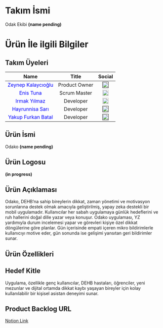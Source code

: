# Takım İsmi
Odak Ekibi **(name pending)**

# Ürün İle ilgili Bilgiler

## Takım Üyeleri
| Name | Title | Social |
|:-------:| :-----:| :--------:|
| <a href="https://github.com/zeynepkalaycioglu" style="text-decoration:none; color:blue;">Zeynep Kalaycıoğlu</a> | Product Owner | [<img src="https://upload.wikimedia.org/wikipedia/commons/c/ca/LinkedIn_logo_initials.png" alt="LinkedIn" width="20"/>]() |
| <a href="https://github.com/enistuna" style="text-decoration:none; color:blue;">Enis Tuna</a> | Scrum Master | [<img src="https://upload.wikimedia.org/wikipedia/commons/c/ca/LinkedIn_logo_initials.png" alt="LinkedIn" width="20"/>](https://www.linkedin.com/in/enistuna/) |
| <a href="https://github.com/Irmakyil" style="text-decoration:none; color:blue;">Irmak Yılmaz</a> | Developer | [<img src="https://upload.wikimedia.org/wikipedia/commons/c/ca/LinkedIn_logo_initials.png" alt="LinkedIn" width="20"/>](https://www.linkedin.com/in/yilmazirmak/) |
| <a href="https://github.com/hyrs049" style="text-decoration:none; color:blue;">Hayrunnisa Sarı</a> | Developer | [<img src="https://upload.wikimedia.org/wikipedia/commons/c/ca/LinkedIn_logo_initials.png" alt="LinkedIn" width="20"/>]() |
| <a href="https://github.com/YakupFurkan" style="text-decoration:none; color:blue;">Yakup Furkan Batal</a> | Developer | [<img src="https://upload.wikimedia.org/wikipedia/commons/c/ca/LinkedIn_logo_initials.png" alt="LinkedIn" width="20"/>]() |

## Ürün İsmi
Odako **(name pending)**

## Ürün Logosu
**(in progress)**

## Ürün Açıklaması
Odako, DEHB’na sahip bireylerin dikkat, zaman yönetimi ve motivasyon sorunlarına destek olmak amacıyla geliştirilmiş, yapay zeka destekli bir mobil uygulamadır. Kullanıcılar her sabah uygulamaya günlük hedeflerini ve ruh hallerini doğal dille yazar veya konuşur. Odako uygulaması, YZ yardımıyla durum incelemesi yapar ve görevleri kişiye özel dikkat döngülerine göre planlar. Gün içerisinde empati içeren mikro bildirimlerle kullanıcıyı motive eder, gün sonunda ise gelişimi yansıtan geri bildirimler sunar.

## Ürün Özellikleri

## Hedef Kitle
Uygulama, özellikle genç kullanıcılar, DEHB hastaları,  öğrenciler, yeni mezunlar ve dijital ortamda dikkat kaybı yaşayan bireyler için kolay kullanılabilir bir kişisel asistan deneyimi sunar.

## Product Backlog URL
[Notion Link](https://www.notion.so/21a1b68825f0805eac2be384bf038e14?v=21a1b68825f0807ea546000ceeb68d92&source=copy_link)




















